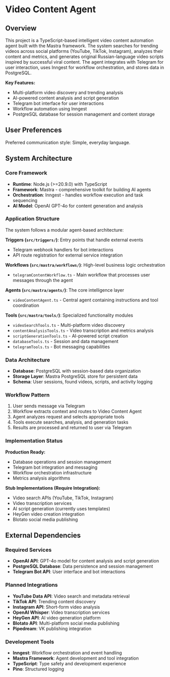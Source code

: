 # Video Content Agent

## Overview

This project is a TypeScript-based intelligent video content automation agent built with the Mastra framework. The system searches for trending videos across social platforms (YouTube, TikTok, Instagram), analyzes their content and metrics, and generates original Russian-language video scripts inspired by successful viral content. The agent integrates with Telegram for user interaction, uses Inngest for workflow orchestration, and stores data in PostgreSQL.

**Key Features:**
- Multi-platform video discovery and trending analysis
- AI-powered content analysis and script generation
- Telegram bot interface for user interactions
- Workflow automation using Inngest
- PostgreSQL database for session management and content storage

## User Preferences

Preferred communication style: Simple, everyday language.

## System Architecture

### Core Framework
- **Runtime**: Node.js (>=20.9.0) with TypeScript
- **Framework**: Mastra - comprehensive toolkit for building AI agents
- **Orchestration**: Inngest - handles workflow execution and task sequencing
- **AI Model**: OpenAI GPT-4o for content generation and analysis

### Application Structure
The system follows a modular agent-based architecture:

**Triggers (`src/triggers/`)**: Entry points that handle external events
- Telegram webhook handlers for bot interactions
- API route registration for external service integration

**Workflows (`src/mastra/workflows/`)**: High-level business logic orchestration
- `telegramContentWorkflow.ts` - Main workflow that processes user messages through the agent

**Agents (`src/mastra/agents/`)**: The core intelligence layer
- `videoContentAgent.ts` - Central agent containing instructions and tool coordination

**Tools (`src/mastra/tools/`)**: Specialized functionality modules
- `videoSearchTools.ts` - Multi-platform video discovery
- `contentAnalysisTools.ts` - Video transcription and metrics analysis
- `scriptGenerationTools.ts` - AI-powered script creation
- `databaseTools.ts` - Session and data management
- `telegramTools.ts` - Bot messaging capabilities

### Data Architecture
- **Database**: PostgreSQL with session-based data organization
- **Storage Layer**: Mastra PostgreSQL store for persistent data
- **Schema**: User sessions, found videos, scripts, and activity logging

### Workflow Pattern
1. User sends message via Telegram
2. Workflow extracts context and routes to Video Content Agent
3. Agent analyzes request and selects appropriate tools
4. Tools execute searches, analysis, and generation tasks
5. Results are processed and returned to user via Telegram

### Implementation Status
**Production Ready:**
- Database operations and session management
- Telegram bot integration and messaging
- Workflow orchestration infrastructure
- Metrics analysis algorithms

**Stub Implementations (Require Integration):**
- Video search APIs (YouTube, TikTok, Instagram)
- Video transcription services
- AI script generation (currently uses templates)
- HeyGen video creation integration
- Blotato social media publishing

## External Dependencies

### Required Services
- **OpenAI API**: GPT-4o model for content analysis and script generation
- **PostgreSQL Database**: Data persistence and session management
- **Telegram Bot API**: User interface and bot interactions

### Planned Integrations
- **YouTube Data API**: Video search and metadata retrieval
- **TikTok API**: Trending content discovery
- **Instagram API**: Short-form video analysis
- **OpenAI Whisper**: Video transcription services
- **HeyGen API**: AI video generation platform
- **Blotato API**: Multi-platform social media publishing
- **Pipedream**: VK publishing integration

### Development Tools
- **Inngest**: Workflow orchestration and event handling
- **Mastra Framework**: Agent development and tool integration
- **TypeScript**: Type safety and development experience
- **Pino**: Structured logging